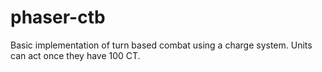 # phaser-ctb
Basic implementation of turn based combat using a charge system. Units can act once they have 100 CT.
